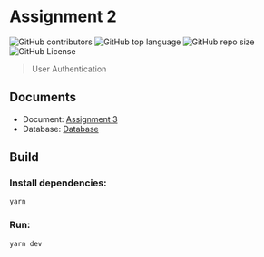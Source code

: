 # Assignment 2

![GitHub contributors](https://img.shields.io/github/contributors/SDN302/assignment-3)
![GitHub top language](https://img.shields.io/github/languages/top/SDN302/assignment-3)
![GitHub repo size](https://img.shields.io/github/repo-size/SDN302/assignment-3)
![GitHub License](https://img.shields.io/github/license/SDN302/assignment-3)

> User Authentication

## Documents

- Document: [Assignment 3](docs/Assignment%203.docx)
- Database: [Database](data/README.md)

## Build

### Install dependencies:

```bash
yarn
```

### Run:

```bash
yarn dev
```
